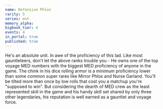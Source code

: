 ```yaml
---
name: Defensive Phlox
rarity: 5
series: ent
memory_alpha:
bigbook_tier: 4
events: 4
in_portal: true
published: true
---
```


He's an absolute unit. In awe of the proficiency of this lad. Like most gauntleteers, don't let the above ranks trouble you - He owns one of the top voyage MED numbers with the biggest MED proficiency of anyone in the game. The chink in his dice rolling armor is a minimum proficiency lower than some common super rares like Mirror Phlox and Nurse Garland. You'll be tilted more than once by low rolls that cost you a matchup you're "supposed to win". But considering the dearth of MED crew as the least represented skill in the game and his handy skill set shared by only three other legendaries, his reputation is well earned as a gauntlet and voyage force.
